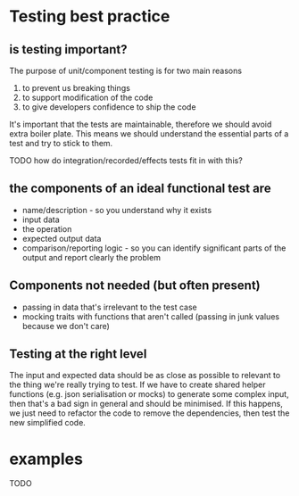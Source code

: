 # Testing best practice
## is testing important?
The purpose of unit/component testing is for two main reasons
1. to prevent us breaking things
1. to support modification of the code
1. to give developers confidence to ship the code

It's important that the tests are maintainable, therefore we should avoid extra boiler plate.
This means we should understand the essential parts of a test and try to stick to them.

TODO how do integration/recorded/effects tests fit in with this?

## the components of an ideal functional test are

- name/description - so you understand why it exists
- input data
- the operation
- expected output data
- comparison/reporting logic - so you can identify significant parts of the output and report clearly the problem

## Components not needed (but often present)
- passing in data that's irrelevant to the test case
- mocking traits with functions that aren't called (passing in junk values because we don't care)

## Testing at the right level
The input and expected data should be as close as possible to relevant to the thing we're really trying to test.
If we have to create shared helper functions (e.g. json serialisation or mocks) to generate some complex input,
then that's a bad sign in general and should be minimised.
If this happens, we just need to refactor the code to remove the dependencies, then test the new simplified code.

# examples
TODO
